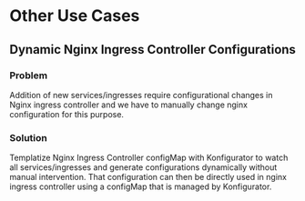 # Other Use Cases

## Dynamic Nginx Ingress Controller Configurations

### Problem

Addition of new services/ingresses require configurational changes in Nginx ingress controller and we have to manually change nginx configuration for this purpose.

### Solution

Templatize Nginx Ingress Controller configMap with Konfigurator to watch all services/ingresses and generate configurations dynamically without manual intervention. That configuration can then be directly used in nginx ingress controller using a configMap that is managed by Konfigurator.